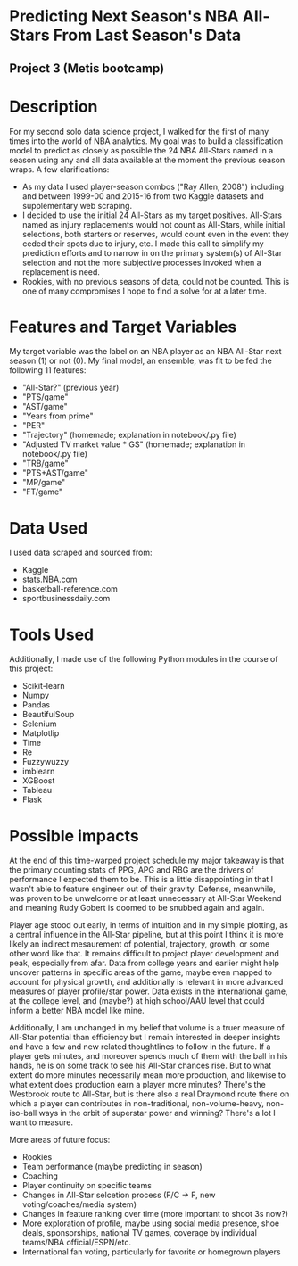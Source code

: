 # Predicting Next Season's NBA All-Stars From Last Season's Data
## Project 3 (Metis bootcamp)

# Description
For my second solo data science project, I walked for the first of many times into the world of NBA analytics. My goal was to build a classification model to predict as closely as possible the 24 NBA All-Stars named in a season using any and all data available at the moment the previous season wraps. A few clarifications:
- As my data I used player-season combos ("Ray Allen, 2008") including and between 1999-00 and 2015-16 from two Kaggle datasets and supplementary web scraping.
- I decided to use the initial 24 All-Stars as my target positives. All-Stars named as injury replacements would not count as All-Stars, while initial selections, both starters or reserves, would count even in the event they ceded their spots due to injury, etc. I made this call to simplify my prediction efforts and to narrow in on the primary system(s) of All-Star selection and not the more subjective processes invoked when a replacement is need.
- Rookies, with no previous seasons of data, could not be counted. This is one of many compromises I hope to find a solve for at a later time.

# Features and Target Variables
My target variable was the label on an NBA player as an NBA All-Star next season (1) or not (0). My final model, an ensemble, was fit to be fed the following 11 features:

- "All-Star?" (previous year)
- "PTS/game"
- "AST/game"
- "Years from prime"
- "PER"
- "Trajectory" (homemade; explanation in notebook/.py file)
- "Adjusted TV market value * GS" (homemade; explanation in notebook/.py file)
- "TRB/game"
- "PTS+AST/game"
- "MP/game"
- "FT/game"

# Data Used
I used data scraped and sourced from:

- Kaggle
- stats.NBA.com
- basketball-reference.com
- sportbusinessdaily.com

# Tools Used
Additionally, I made use of the following Python modules in the course of this project:

- Scikit-learn
- Numpy
- Pandas
- BeautifulSoup
- Selenium
- Matplotlip
- Time
- Re
- Fuzzywuzzy
- imblearn
- XGBoost
- Tableau
- Flask

# Possible impacts
At the end of this time-warped project schedule my major takeaway is that the primary counting stats of PPG, APG and RBG are the drivers of performance I expected them to be. This is a little disappointing in that I wasn't able to feature engineer out of their gravity. Defense, meanwhile, was proven to be unwelcome or at least unnecessary at All-Star Weekend and meaning Rudy Gobert is doomed to be snubbed again and again.

Player age stood out early, in terms of intuition and in my simple plotting, as a central influence in the All-Star pipeline, but at this point I think it is more likely an indirect mesaurement of potential, trajectory, growth, or some other word like that. It remains difficult to project player development and peak, especially from afar. Data from college years and earlier might help uncover patterns in specific areas of the game, maybe even mapped to account for physical growth, and additionally is relevant in more advanced measures of player profile/star power. Data exists in the international game, at the college level, and (maybe?) at high school/AAU level that could inform a better NBA model like mine.

Additionally, I am unchanged in my belief that volume is a truer measure of All-Star potential than efficiency but I remain interested in deeper insights and have a few and new related thoughtlines to follow in the future. If a player gets minutes, and moreover spends much of them with the ball in his hands, he is on some track to see his All-Star chances rise. But to what extent do more minutes necessarily mean more production, and likewise to what extent does production earn a player more minutes? There's the Westbrook route to All-Star, but is there also a real Draymond route there on which a player can contributes in non-traditional, non-volume-heavy, non-iso-ball ways in the orbit of superstar power and winning? There's a lot I want to measure.

More areas of future focus:

- Rookies
- Team performance (maybe predicting in season)
- Coaching
- Player continuity on specific teams
- Changes in All-Star selcetion process (F/C -> F, new voting/coaches/media system)
- Changes in feature ranking over time (more important to shoot 3s now?)
- More exploration of profile, maybe using social media presence, shoe deals, sponsorships, national TV games, coverage by individual teams/NBA official/ESPN/etc.
- International fan voting, particularly for favorite or homegrown players

